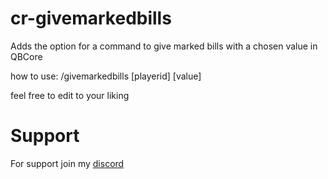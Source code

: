 # cr-givemarkedbills
Adds the option for a command to give marked bills with a chosen value in QBCore

how to use:
/givemarkedbills [playerid] [value]

feel free to edit to your liking

# Support

For support join my [discord](https://discord.gg/feS9hMUPuf)
